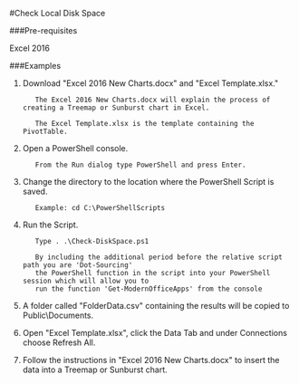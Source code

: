 #Check Local Disk Space

###Pre-requisites

Excel 2016

###Examples

1. Download "Excel 2016 New Charts.docx" and "Excel Template.xlsx." 

          The Excel 2016 New Charts.docx will explain the process of creating a Treemap or Sunburst chart in Excel.
          
          The Excel Template.xlsx is the template containing the PivotTable.  

2. Open a PowerShell console.

          From the Run dialog type PowerShell and press Enter.
  
3. Change the directory to the location where the PowerShell Script is saved.

          Example: cd C:\PowerShellScripts
  
4. Run the Script.

          Type . .\Check-DiskSpace.ps1

          By including the additional period before the relative script path you are 'Dot-Sourcing' 
          the PowerShell function in the script into your PowerShell session which will allow you to 
          run the function 'Get-ModernOfficeApps' from the console
           
5. A folder called "FolderData.csv" containing the results will be copied to Public\Documents.

6. Open "Excel Template.xlsx", click the Data Tab and under Connections choose Refresh All.

7. Follow the instructions in "Excel 2016 New Charts.docx" to insert the data into a Treemap or Sunburst chart.
           
